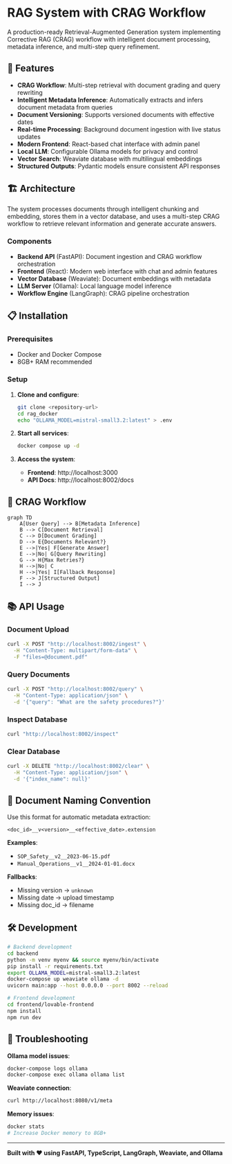 # RAG System with CRAG Workflow

A production-ready Retrieval-Augmented Generation system implementing Corrective RAG (CRAG) workflow with intelligent document processing, metadata inference, and multi-step query refinement.

## 🚀 Features

- **CRAG Workflow**: Multi-step retrieval with document grading and query rewriting
- **Intelligent Metadata Inference**: Automatically extracts and infers document metadata from queries
- **Document Versioning**: Supports versioned documents with effective dates
- **Real-time Processing**: Background document ingestion with live status updates
- **Modern Frontend**: React-based chat interface with admin panel
- **Local LLM**: Configurable Ollama models for privacy and control
- **Vector Search**: Weaviate database with multilingual embeddings
- **Structured Outputs**: Pydantic models ensure consistent API responses

## 🏗️ Architecture

The system processes documents through intelligent chunking and embedding, stores them in a vector database, and uses a multi-step CRAG workflow to retrieve relevant information and generate accurate answers.

### Components
- **Backend API** (FastAPI): Document ingestion and CRAG workflow orchestration
- **Frontend** (React): Modern web interface with chat and admin features
- **Vector Database** (Weaviate): Document embeddings with metadata
- **LLM Server** (Ollama): Local language model inference
- **Workflow Engine** (LangGraph): CRAG pipeline orchestration

## 📋 Installation

### Prerequisites
- Docker and Docker Compose
- 8GB+ RAM recommended

### Setup

1. **Clone and configure**:
   ```bash
   git clone <repository-url>
   cd rag_docker
   echo "OLLAMA_MODEL=mistral-small3.2:latest" > .env
   ```

2. **Start all services**:
   ```bash
   docker compose up -d
   ```

3. **Access the system**:
   - **Frontend**: http://localhost:3000
   - **API Docs**: http://localhost:8002/docs

## 🔄 CRAG Workflow

```mermaid
graph TD
    A[User Query] --> B[Metadata Inference]
    B --> C[Document Retrieval]
    C --> D[Document Grading]
    D --> E{Documents Relevant?}
    E -->|Yes| F[Generate Answer]
    E -->|No| G[Query Rewriting]
    G --> H{Max Retries?}
    H -->|No| C
    H -->|Yes| I[Fallback Response]
    F --> J[Structured Output]
    I --> J
```

## 📚 API Usage

### Document Upload
```bash
curl -X POST "http://localhost:8002/ingest" \
  -H "Content-Type: multipart/form-data" \
  -F "files=@document.pdf"
```

### Query Documents
```bash
curl -X POST "http://localhost:8002/query" \
  -H "Content-Type: application/json" \
  -d '{"query": "What are the safety procedures?"}'
```

### Inspect Database
```bash
curl "http://localhost:8002/inspect"
```

### Clear Database
```bash
curl -X DELETE "http://localhost:8002/clear" \
  -H "Content-Type: application/json" \
  -d '{"index_name": null}'
```

## 📁 Document Naming Convention

Use this format for automatic metadata extraction:
```
<doc_id>__v<version>__<effective_date>.extension
```

**Examples**:
- `SOP_Safety__v2__2023-06-15.pdf`
- `Manual_Operations__v1__2024-01-01.docx`

**Fallbacks**:
- Missing version → `unknown`
- Missing date → upload timestamp
- Missing doc_id → filename

## 🛠️ Development

```bash
# Backend development
cd backend
python -m venv myenv && source myenv/bin/activate
pip install -r requirements.txt
export OLLAMA_MODEL=mistral-small3.2:latest
docker-compose up weaviate ollama -d
uvicorn main:app --host 0.0.0.0 --port 8002 --reload

# Frontend development
cd frontend/lovable-frontend
npm install
npm run dev
```

## 🐛 Troubleshooting

**Ollama model issues**:
```bash
docker-compose logs ollama
docker-compose exec ollama ollama list
```

**Weaviate connection**:
```bash
curl http://localhost:8080/v1/meta
```

**Memory issues**:
```bash
docker stats
# Increase Docker memory to 8GB+
```

---

**Built with ❤️ using FastAPI, TypeScript, LangGraph, Weaviate, and Ollama**
